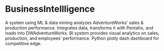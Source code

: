 # BusinessIntellligence
A system using ML & data mining analyzes AdventureWorks' sales & production performance. Integrates data, transforms it with Pentaho, and loads into DWAdventureWorks. BI system provides visual analytics on sales, production, and employees' performance. Python plotly dash dashboard for competitive edge.
